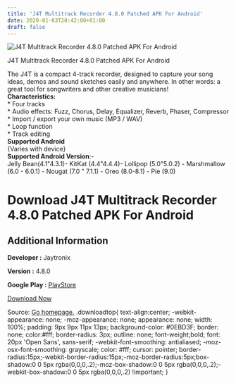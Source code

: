 ```yaml
---
title: 'J4T Multitrack Recorder 4.8.0 Patched APK For Android'
date: 2020-01-03T20:42:00+01:00
draft: false
---
```


![J4T Multitrack Recorder 4.8.0 Patched APK For Android](https://i1.wp.com/apkhome.net/wp-content/uploads/2020/01/J4T-Multitrack-Recorder-4.8.0-Patched.png "J4T Multitrack Recorder 4.8.0 Patched APK For Android")

  

J4T Multitrack Recorder 4.8.0 Patched APK For Android

The J4T is a compact 4-track recorder, designed to capture your song ideas, demos and sound sketches easily and anywhere. In other words: a great tool for songwriters and other creative musicians!  
**Characteristics:**  
\* Four tracks  
\* Audio effects: Fuzz, Chorus, Delay, Equalizer, Reverb, Phaser, Compressor  
\* Import / export your own music (MP3 / WAV)  
\* Loop function  
\* Track editing  
**Supported Android**  
{Varies with device}  
**Supported Android Version**:-  
Jelly Bean(4.1"4.3.1)- KitKat (4.4"4.4.4)- Lollipop (5.0"5.0.2) - Marshmallow (6.0 - 6.0.1) - Nougat (7.0 " 7.1.1) - Oreo (8.0-8.1) - Pie (9.0)

Download J4T Multitrack Recorder 4.8.0 Patched APK For Android
==============================================================

Additional Information
----------------------

**Developer :** Jaytronix

**Version :** 4.8.0

**Google Play :** [PlayStore](https://play.google.com/store/apps/details?id=com.jaytronix.multitracker)

  

[Download Now](https://store4app.co/post/j4t-multitrack-recorder-4-8-0-patched-apk-for-android_1578078309)

  
Source: [Go homepage.](https://store4app.co/post/j4t-multitrack-recorder-4-8-0-patched-apk-for-android_1578078309) .downloadtop{ text-align:center; -webkit-appearance: none; -moz-appearance: none; appearance: none; width: 100%; padding: 9px 9px 11px 13px; background-color: #0EBD3F; border: none; color:#fff; border-radius: 3px; outline: none; font-weight;bold; font: 20px 'Open Sans', sans-serif; -webkit-font-smoothing: antialiased; -moz-osx-font-smoothing: grayscale; color: #fff; cursor: pointer; border-radius:15px;-webkit-border-radius:15px;-moz-border-radius:5px;box-shadow:0 0 5px rgba(0,0,0,.2);-moz-box-shadow:0 0 5px rgba(0,0,0,.2);-webkit-box-shadow:0 0 5px rgba(0,0,0,.2) !important; }